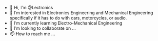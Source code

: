 - 👋 Hi, I’m @Lectronics
- 👀 I’m interested in Electronics Engineering and Mechanical Engineering specifically if it has to do with cars, motorcycles, or audio.
- 🌱 I’m currently learning Electro-Mechanical Engineering
- 💞️ I’m looking to collaborate on ...
- 📫 How to reach me ...

<!---
Lectronics/Lectronics is a ✨ special ✨ repository because its `README.md` (this file) appears on your GitHub profile.
You can click the Preview link to take a look at your changes.
--->
